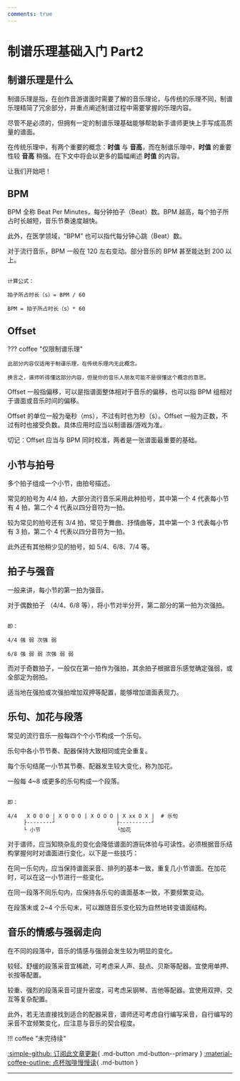 ```yaml
---
comments: true
---
```



# 制谱乐理基础入门 Part2


## 制谱乐理是什么

制谱乐理是指，在创作音游谱面时需要了解的音乐理论，与传统的乐理不同，制谱乐理精简了冗余部分，并重点阐述制谱过程中需要掌握的乐理内容。

尽管不是必须的，但拥有一定的制谱乐理基础能够帮助新手谱师更快上手写成高质量的谱面。

在传统乐理中，有两个重要的概念：**时值** 与 **音高**，而在制谱乐理中，**时值** 的重要性较 **音高** 稍强。在下文中将会以更多的篇幅阐述 **时值** 的内容。

让我们开始吧！


## BPM

BPM 全称 Beat Per Minutes，每分钟拍子（Beat）数。BPM 越高，每个拍子所占时长越短，音乐节奏速度越快。

此外，在医学领域，“BPM” 也可以指代每分钟心跳（Beat）数。

对于流行音乐，BPM 一般在 120 左右变动。部分音乐的 BPM 甚至能达到 200 以上。

```

计算公式：

拍子所占时长（s）= BPM / 60

BPM = 拍子所占时长（s）* 60

```


## Offset

??? coffee "仅限制谱乐理"

    此部分内容仅适用于制谱乐理，在传统乐理内无此概念。

    换言之，谱师听得懂这部分内容，但是你的音乐人朋友可能不是很懂这个概念的意思。

Offset 一般指偏移，可以是指谱面整体相对于音乐的偏移，也可以指 BPM 组相对于谱面或音乐时间的偏移。

Offset 的单位一般为毫秒（ms），不过有时也为秒（s）。Offset 一般为正数，不过有时也接受负数。具体应用时应当以制谱器/游戏为准。

切记：Offset 应当与 BPM 同时校准，两者是一张谱面最重要的基础。


## 小节与拍号

多个拍子组成一个小节，由拍号描述。

常见的拍号为 4/4 拍，大部分流行音乐采用此种拍号，其中第一个 4 代表每小节有 4 拍，第二个 4 代表以四分音符为一拍。

较为常见的拍号还有 3/4 拍，常见于舞曲、抒情曲等，其中第一个 3 代表每小节有 3 拍，第二个 4 代表以四分音符为一拍。

此外还有其他稍少见的拍号，如 5/4、6/8、7/4 等。


## 拍子与强音

一般来讲，每小节的第一拍为强音。

对于偶数拍子 （4/4、6/8 等），将小节对半分开，第二部分的第一拍为次强拍。

```

即：

4/4 强 弱 次强 弱

6/8 强 弱 弱 次强 弱 弱

```

而对于奇数拍子，一般仅在第一拍作为强拍，其余拍子根据音乐感觉确定强弱，或全部定为弱拍。

适当地在强拍或次强拍增加双押等配置，能够增加谱面表现力。


## 乐句、加花与段落

常见的流行音乐一般每四个个小节构成一个乐句。

乐句中各小节节奏、配器保持大致相同或完全重复。

每个乐句结尾一小节其节奏、配器发生较大变化，称为加花。

一般每 4~8 或更多的乐句构成一个段落。

```

即：

4/4   X O O O | X O O O | X O O O | X xx O X |  # 乐句
     ├--------┘                   ├----------┘
     └ 小节                        └加花

```

对于谱师，应当知晓杂乱的变化会降低谱面的游玩体验与可读性。必须根据音乐结构掌握何时对谱面进行变化，以下是一些技巧：

在同一乐句内，应当保持谱面采音、排列的基本一致，重复几小节谱面。在加花时，可以在这一小节进行一些变化。

在同一段落不同乐句内，应保持各乐句的谱面基本一致，不要频繁变动。

在段落末或 2~4 个乐句末，可以跟随音乐变化较为自然地转变谱面结构。


## 音乐的情感与强弱走向

在不同的段落中，音乐的情感与强弱会发生较为明显的变化。

较轻、舒缓的段落采音宜稀疏，可考虑采人声、鼓点、贝斯等配器。宜使用单押、长按等配置。

较重、强烈的段落采音可提升密度，可考虑采钢琴、吉他等配器。宜使用双押、交互等复杂配置。

此外，若无法直接找到适合的配器采音，谱师还可考虑自行编写采音，自行编写的采音不宜频繁变化，应注意与音乐的契合程度。


!!! coffee "未完待续"


[:simple-github: 订阅此文章更新](https://github.com/Chen-Luan/Chen-Luan.github.io/discussions/1){ .md-button .md-button--primary }
[:material-coffee-outline: 点杯咖啡慢慢读](https://afdian.net/a/chenluan){ .md-button }

---